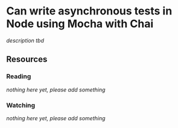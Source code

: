 # Can write asynchronous tests in Node using Mocha with Chai
_description tbd_
## Resources
### Reading
_nothing here yet, please add something_
### Watching
_nothing here yet, please add something_
